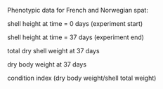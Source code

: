 Phenotypic data for French and Norwegian spat:

shell height at time = 0 days (experiment start)

shell height at time = 37 days (experiment end)

total dry shell weight at 37 days

dry body weight at 37 days

condition index (dry body weight/shell total weight)
